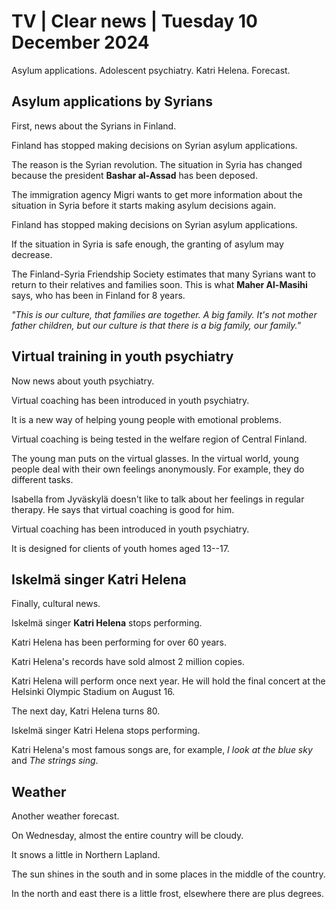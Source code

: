 # TV \| Clear news \| Tuesday 10 December 2024

Asylum applications. Adolescent psychiatry. Katri Helena. Forecast.

## Asylum applications by Syrians

First, news about the Syrians in Finland.

Finland has stopped making decisions on Syrian asylum applications.

The reason is the Syrian revolution. The situation in Syria has changed because the president **Bashar al-Assad** has been deposed.

The immigration agency Migri wants to get more information about the situation in Syria before it starts making asylum decisions again.

Finland has stopped making decisions on Syrian asylum applications.

If the situation in Syria is safe enough, the granting of asylum may decrease.

The Finland-Syria Friendship Society estimates that many Syrians want to return to their relatives and families soon. This is what **Maher Al-Masihi** says, who has been in Finland for 8 years.

*"This is our culture, that families are together. A big family. It's not mother father children, but our culture is that there is a big family, our family."*

## Virtual training in youth psychiatry

Now news about youth psychiatry.

Virtual coaching has been introduced in youth psychiatry.

It is a new way of helping young people with emotional problems.

Virtual coaching is being tested in the welfare region of Central Finland.

The young man puts on the virtual glasses. In the virtual world, young people deal with their own feelings anonymously. For example, they do different tasks.

Isabella from Jyväskylä doesn't like to talk about her feelings in regular therapy. He says that virtual coaching is good for him.

Virtual coaching has been introduced in youth psychiatry.

It is designed for clients of youth homes aged 13--17.

## Iskelmä singer Katri Helena

Finally, cultural news.

Iskelmä singer **Katri Helena** stops performing.

Katri Helena has been performing for over 60 years.

Katri Helena's records have sold almost 2 million copies.

Katri Helena will perform once next year. He will hold the final concert at the Helsinki Olympic Stadium on August 16.

The next day, Katri Helena turns 80.

Iskelmä singer Katri Helena stops performing.

Katri Helena's most famous songs are, for example, *I look at the blue sky* and *The strings sing*.

## Weather

Another weather forecast.

On Wednesday, almost the entire country will be cloudy.

It snows a little in Northern Lapland.

The sun shines in the south and in some places in the middle of the country.

In the north and east there is a little frost, elsewhere there are plus degrees.

